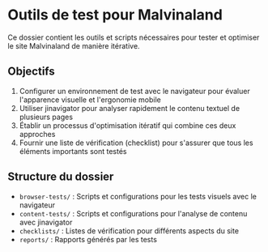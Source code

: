 # Outils de test pour Malvinaland

Ce dossier contient les outils et scripts nécessaires pour tester et optimiser le site Malvinaland de manière itérative.

## Objectifs

1. Configurer un environnement de test avec le navigateur pour évaluer l'apparence visuelle et l'ergonomie mobile
2. Utiliser jinavigator pour analyser rapidement le contenu textuel de plusieurs pages
3. Établir un processus d'optimisation itératif qui combine ces deux approches
4. Fournir une liste de vérification (checklist) pour s'assurer que tous les éléments importants sont testés

## Structure du dossier

- `browser-tests/` : Scripts et configurations pour les tests visuels avec le navigateur
- `content-tests/` : Scripts et configurations pour l'analyse de contenu avec jinavigator
- `checklists/` : Listes de vérification pour différents aspects du site
- `reports/` : Rapports générés par les tests